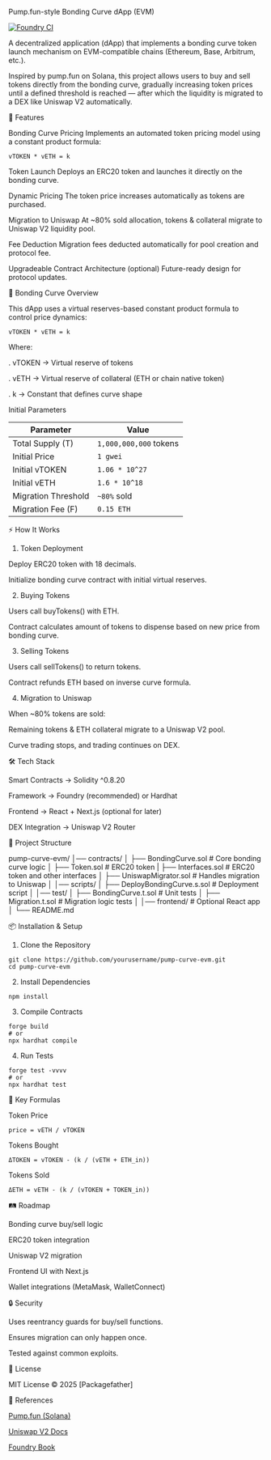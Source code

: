 Pump.fun-style Bonding Curve dApp (EVM)

[![Foundry CI](https://github.com/packagefather/evm-bonding-curve-dapp/actions/workflows/test.yml/badge.svg?branch=main)](https://github.com/packagefather/evm-bonding-curve-dapp/actions/workflows/test.yml)


A decentralized application (dApp) that implements a bonding curve token launch mechanism on EVM-compatible chains (Ethereum, Base, Arbitrum, etc.).

Inspired by pump.fun on Solana, this project allows users to buy and sell tokens directly from the bonding curve, gradually increasing token prices until a defined threshold is reached — after which the liquidity is migrated to a DEX like Uniswap V2 automatically.

🚀 Features

Bonding Curve Pricing
Implements an automated token pricing model using a constant product formula:
```
vTOKEN * vETH = k
```

Token Launch
Deploys an ERC20 token and launches it directly on the bonding curve.

Dynamic Pricing
The token price increases automatically as tokens are purchased.

Migration to Uniswap
At ~80% sold allocation, tokens & collateral migrate to Uniswap V2 liquidity pool.

Fee Deduction
Migration fees deducted automatically for pool creation and protocol fee.

Upgradeable Contract Architecture (optional)
Future-ready design for protocol updates.


📜 Bonding Curve Overview

This dApp uses a virtual reserves-based constant product formula to control price dynamics:
```
vTOKEN * vETH = k
```
Where:

. vTOKEN → Virtual reserve of tokens

. vETH → Virtual reserve of collateral (ETH or chain native token)

. k → Constant that defines curve shape

Initial Parameters

| Parameter           | Value                  |
| ------------------- | ---------------------- |
| Total Supply (T)    | `1,000,000,000` tokens |
| Initial Price       | `1 gwei`               |
| Initial vTOKEN      | `1.06 * 10^27`         |
| Initial vETH        | `1.6 * 10^18`          |
| Migration Threshold | `~80%` sold            |
| Migration Fee (F)   | `0.15 ETH`             |



⚡ How It Works
1. Token Deployment

Deploy ERC20 token with 18 decimals.

Initialize bonding curve contract with initial virtual reserves.

2. Buying Tokens

Users call buyTokens() with ETH.

Contract calculates amount of tokens to dispense based on new price from bonding curve.

3. Selling Tokens

Users call sellTokens() to return tokens.

Contract refunds ETH based on inverse curve formula.

4. Migration to Uniswap

When ~80% tokens are sold:

Remaining tokens & ETH collateral migrate to a Uniswap V2 pool.

Curve trading stops, and trading continues on DEX.


🛠️ Tech Stack

Smart Contracts → Solidity ^0.8.20

Framework → Foundry (recommended) or Hardhat

Frontend → React + Next.js (optional for later)

DEX Integration → Uniswap V2 Router


📂 Project Structure

pump-curve-evm/
│── contracts/
│   ├── BondingCurve.sol        # Core bonding curve logic
│   ├── Token.sol               # ERC20 token
|   ├── Interfaces.sol          # ERC20 token and other interfaces
│   ├── UniswapMigrator.sol     # Handles migration to Uniswap
│
│── scripts/
│   ├── DeployBondingCurve.s.sol               # Deployment script
│
│── test/
│   ├── BondingCurve.t.sol      # Unit tests
│   ├── Migration.t.sol         # Migration logic tests
│
│── frontend/                   # Optional React app
│
└── README.md

📦 Installation & Setup

1. Clone the Repository
```
git clone https://github.com/yourusername/pump-curve-evm.git
cd pump-curve-evm
```

2. Install Dependencies
```
npm install
```

3. Compile Contracts
```
forge build
# or
npx hardhat compile
```

4. Run Tests
```
forge test -vvvv
# or
npx hardhat test
```

🧠 Key Formulas

Token Price
```
price = vETH / vTOKEN
```

Tokens Bought
```
ΔTOKEN = vTOKEN - (k / (vETH + ETH_in))
```

Tokens Sold
```
ΔETH = vETH - (k / (vTOKEN + TOKEN_in))
```

🛤️ Roadmap

 Bonding curve buy/sell logic

 ERC20 token integration

 Uniswap V2 migration

 Frontend UI with Next.js

 Wallet integrations (MetaMask, WalletConnect)


🔒 Security

Uses reentrancy guards for buy/sell functions.

Ensures migration can only happen once.

Tested against common exploits.


📜 License

MIT License © 2025 [Packagefather]

🔗 References

[Pump.fun (Solana)](https://pump.fun) 

[Uniswap V2 Docs](https://uniswap.org)

[Foundry Book](https://getfoundry.sh/)